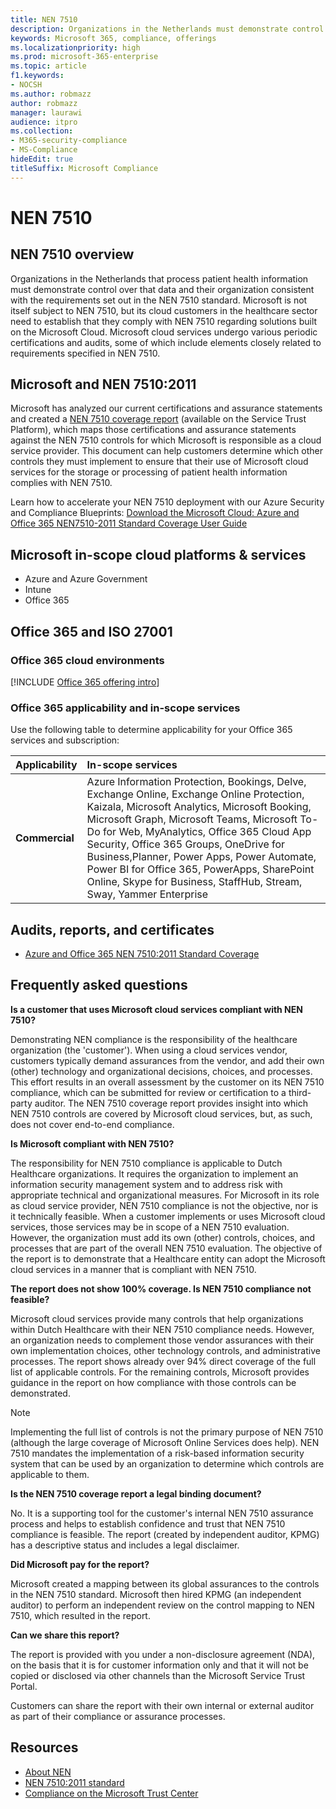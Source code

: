 ```yaml
---
title: NEN 7510
description: Organizations in the Netherlands must demonstrate control over patient health data in accordance with the NEN 7510 standard.
keywords: Microsoft 365, compliance, offerings
ms.localizationpriority: high
ms.prod: microsoft-365-enterprise
ms.topic: article
f1.keywords:
- NOCSH
ms.author: robmazz
author: robmazz
manager: laurawi
audience: itpro
ms.collection:
- M365-security-compliance
- MS-Compliance
hideEdit: true
titleSuffix: Microsoft Compliance
---
```


# NEN 7510

## NEN 7510 overview

Organizations in the Netherlands that process patient health information must demonstrate control over that data and their organization consistent with the requirements set out in the NEN 7510 standard. Microsoft is not itself subject to NEN 7510, but its cloud customers in the healthcare sector need to establish that they comply with NEN 7510 regarding solutions built on the Microsoft Cloud. Microsoft cloud services undergo various periodic certifications and audits, some of which include elements closely related to requirements specified in NEN 7510.

## Microsoft and NEN 7510:2011

Microsoft has analyzed our current certifications and assurance statements and created a [NEN 7510 coverage report](https://servicetrust.microsoft.com/ViewPage/MSComplianceGuideV3?command=Download&downloadType=Document&downloadId=15d5a5fa-fbb6-4ea6-8126-2a2c684ae789&tab=7027ead0-3d6b-11e9-b9e1-290b1eb4cdeb&docTab=7027ead0-3d6b-11e9-b9e1-290b1eb4cdeb_GRC_Assessment_Reports) (available on the Service Trust Platform), which maps those certifications and assurance statements against the NEN 7510 controls for which Microsoft is responsible as a cloud service provider. This document can help customers determine which other controls they must implement to ensure that their use of Microsoft cloud services for the storage or processing of patient health information complies with NEN 7510.

Learn how to accelerate your NEN 7510 deployment with our Azure Security and Compliance Blueprints: [Download the Microsoft Cloud: Azure and Office 365 NEN7510-2011 Standard Coverage User Guide](https://aka.ms/Azure-NEN7510-2011)

## Microsoft in-scope cloud platforms & services

- Azure and Azure Government
- Intune
- Office 365

## Office 365 and ISO 27001

### Office 365 cloud environments

[!INCLUDE [Office 365 offering intro](../includes/o365-offering-introduction.md)]

### Office 365 applicability and in-scope services

Use the following table to determine applicability for your Office 365 services and subscription:

| **Applicability** | **In-scope services** |
|:------------------|:----------------------|
| **Commercial** | Azure Information Protection, Bookings, Delve, Exchange Online, Exchange Online Protection, Kaizala, Microsoft Analytics, Microsoft Booking, Microsoft Graph, Microsoft Teams, Microsoft To- Do for Web, MyAnalytics, Office 365 Cloud App Security, Office 365 Groups, OneDrive for Business,Planner, Power Apps, Power Automate, Power BI for Office 365, PowerApps, SharePoint Online, Skype for Business, StaffHub, Stream, Sway, Yammer Enterprise |

## Audits, reports, and certificates

- [Azure and Office 365 NEN 7510:2011 Standard Coverage](https://servicetrust.microsoft.com/ViewPage/MSComplianceGuideV3?command=Download&downloadType=Document&downloadId=15d5a5fa-fbb6-4ea6-8126-2a2c684ae789&tab=7027ead0-3d6b-11e9-b9e1-290b1eb4cdeb&docTab=7027ead0-3d6b-11e9-b9e1-290b1eb4cdeb_GRC_Assessment_Reports)

## Frequently asked questions

**Is a customer that uses Microsoft cloud services compliant with NEN 7510?**

Demonstrating NEN compliance is the responsibility of the healthcare organization (the 'customer'). When using a cloud services vendor, customers typically demand assurances from the vendor, and add their own (other) technology and organizational decisions, choices, and processes. This effort results in an overall assessment by the customer on its NEN 7510 compliance, which can be submitted for review or certification to a third-party auditor. The NEN 7510 coverage report provides insight into which NEN 7510 controls are covered by Microsoft cloud services, but, as such, does not cover end-to-end compliance.

**Is Microsoft compliant with NEN 7510?**

The responsibility for NEN 7510 compliance is applicable to Dutch Healthcare organizations. It requires the organization to implement an information security management system and to address risk with appropriate technical and organizational measures. For Microsoft in its role as cloud service provider, NEN 7510 compliance is not the objective, nor is it technically feasible. When a customer implements or uses Microsoft cloud services, those services may be in scope of a NEN 7510 evaluation. However, the organization must add its own (other) controls, choices, and processes that are part of the overall NEN 7510 evaluation. The objective of the report is to demonstrate that a Healthcare entity can adopt the Microsoft cloud services in a manner that is compliant with NEN 7510.

**The report does not show 100% coverage. Is NEN 7510 compliance not feasible?**

Microsoft cloud services provide many controls that help organizations within Dutch Healthcare with their NEN 7510 compliance needs. However, an organization needs to complement those vendor assurances with their own implementation choices, other technology controls, and administrative processes. The report shows already over 94% direct coverage of the full list of applicable controls. For the remaining controls, Microsoft provides guidance in the report on how compliance with those controls can be demonstrated.

> [!NOTE]
> Implementing the full list of controls is not the primary purpose of NEN 7510 (although the large coverage of Microsoft Online Services does help). NEN 7510 mandates the implementation of a risk-based information security system that can be used by an organization to determine which controls are applicable to them.

**Is the NEN 7510 coverage report a legal binding document?**

No. It is a supporting tool for the customer's internal NEN 7510 assurance process and helps to establish confidence and trust that NEN 7510 compliance is feasible. The report (created by independent auditor, KPMG) has a descriptive status and includes a legal disclaimer.

**Did Microsoft pay for the report?**

Microsoft created a mapping between its global assurances to the controls in the NEN 7510 standard. Microsoft then hired KPMG (an independent auditor) to perform an independent review on the control mapping to NEN 7510, which resulted in the report.

**Can we share this report?**

The report is provided with you under a non-disclosure agreement (NDA), on the basis that it is for customer information only and that it will not be copied or disclosed via other channels than the Microsoft Service Trust Portal.

Customers can share the report with their own internal or external auditor as part of their compliance or assurance processes.

## Resources

- [About NEN](https://www.nen.nl/About-NEN.htm)
- [NEN 7510:2011 standard](https://www.nen.nl/NEN-Shop-2/Standard/NEN-75102011-nl.htm)
- [Compliance on the Microsoft Trust Center](https://www.microsoft.com/trust-center/compliance/compliance-overview)

